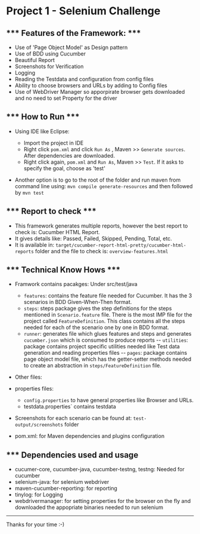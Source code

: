 # Project 1 - Selenium Challenge
*** Features of the Framework: ***
-----
-  Use of 'Page Object Model' as Design pattern
-  Use of BDD using Cucumber
-  Beautiful Report
-  Screenshots for Verification
-  Logging
-  Reading the Testdata and configuration from config files
-  Ability to choose browsers and URLs by adding to Config files
-  Use of WebDriver Manager so apporpirate browser gets downloaded and no need to set Property for the driver

*** How to Run ***
-----
* Using IDE like Eclipse: 
  * Import the project in IDE
  * Right click `pom.xml` and click `Run As` , Maven >> `Generate sources`. After dependencies are downloaded.
  * Right click again, `pom.xml` and `Run As`, Maven >> `Test`. If it asks to specify the goal, choose as 'test'

* Another option is to go to the root of the folder and run maven from command line using: `mvn compile generate-resources` and then followed by `mvn test`

*** Report to check ***
-----
- This framework generates multiple reports, however the best report to check is: Cucumber HTML Report.
- It gives details like: Passed, Failed, Skipped, Pending, Total, etc.
- It is available in: `target/cucumber-report-html-pretty/cucumber-html-reports` folder and the file to check is: `overview-features.html`


*** Technical Know Hows ***
-----
* Framwork contains pacakges:
Under src/test/java
  * `features`: contains the feature file needed for Cucumber. It has the 3 scenarios in BDD Given-When-Then format.
  * `steps`: steps package gives the step definitions for the steps mentioned in `Scenario.feature` file. There is the most IMP file for the project called `FeatureDefinition`. 
	This class contains all the steps needed for each of the scenario one by one in BDD format. 
  * `runner`: generates file which glues features and steps and generates `cucumber.json` which is consumed to produce reports
-- `utilities`: package contains project specific utilities needed like Test data generation and reading properties files
-- `pages`: package contains page object model file, which has the getter-setter methods needed to create an abstraction in `steps/FeatureDefinition` file.

* Other files:
 * properties files: 
   * `config.properties` to have general properties like Browser and URLs.
   * testdata.properties` contains testdata
 * Screenshots for each scenario can be found at: `test-output/screenshots` folder
 * pom.xml: for Maven dependencies and plugins configuration

*** Dependencies used and usage
-----
* cucumer-core, cucumber-java, cucumber-testng, testng: Needed for cucumber
* selenium-java: for selenium webdriver
* maven-cucumber-reporting: for reporting
* tinylog: for Logging
* webdrivermanager: for setting properties for the browser on the fly and downloaded the appopriate binaries needed to run selenium

-----

Thanks for your time :-)
